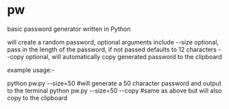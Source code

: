 # pw
basic password generator written in Python

will create a random password, optional arguments include
--size optional, pass in the length of the password, if not passed defaults to 12 characters
--copy optional, will automatically copy generated password to the clipboard

example usage:-

python pw.py --size=50 #will generate a 50 character password and output to the terminal
python pw.py --size=50 --copy #same as above but will also copy to the clipboard 

